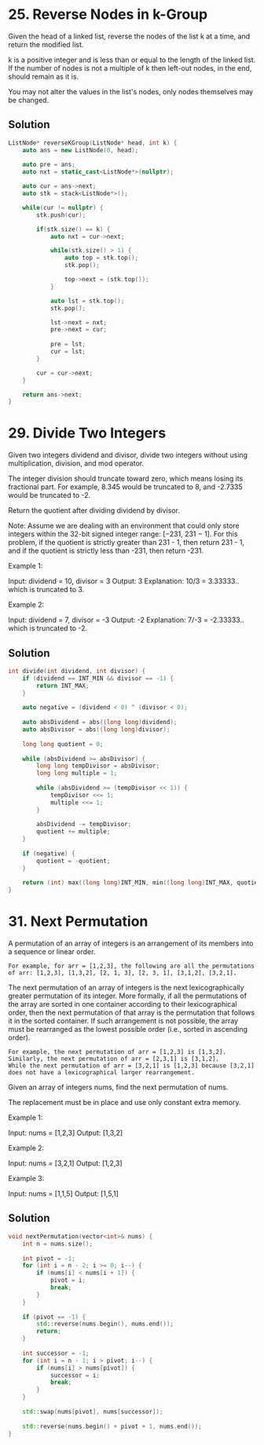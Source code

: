 # 25. Reverse Nodes in k-Group

Given the head of a linked list, reverse the nodes of the list k at a time, and return the modified list.

k is a positive integer and is less than or equal to the length of the linked list. If the number of nodes is not a multiple of k then left-out nodes, in the end, should remain as it is.

You may not alter the values in the list's nodes, only nodes themselves may be changed.

## Solution

```cpp
ListNode* reverseKGroup(ListNode* head, int k) {
    auto ans = new ListNode(0, head);
    
    auto pre = ans;
    auto nxt = static_cast<ListNode*>(nullptr);

    auto cur = ans->next;
    auto stk = stack<ListNode*>();

    while(cur != nullptr) {
        stk.push(cur);

        if(stk.size() == k) {
            auto nxt = cur->next;

            while(stk.size() > 1) {
                auto top = stk.top();
                stk.pop();

                top->next = (stk.top()); 
            }

            auto lst = stk.top();
            stk.pop();

            lst->next = nxt;
            pre->next = cur;
            
            pre = lst;
            cur = lst;
        }

        cur = cur->next;
    }

    return ans->next;
}
```

# 29. Divide Two Integers

Given two integers dividend and divisor, divide two integers without using multiplication, division, and mod operator.

The integer division should truncate toward zero, which means losing its fractional part. For example, 8.345 would be truncated to 8, and -2.7335 would be truncated to -2.

Return the quotient after dividing dividend by divisor.

Note: Assume we are dealing with an environment that could only store integers within the 32-bit signed integer range: [−231, 231 − 1]. For this problem, if the quotient is strictly greater than 231 - 1, then return 231 - 1, and if the quotient is strictly less than -231, then return -231.

Example 1:

Input: dividend = 10, divisor = 3
Output: 3
Explanation: 10/3 = 3.33333.. which is truncated to 3.

Example 2:

Input: dividend = 7, divisor = -3
Output: -2
Explanation: 7/-3 = -2.33333.. which is truncated to -2.


## Solution 

```cpp
int divide(int dividend, int divisor) {
    if (dividend == INT_MIN && divisor == -1) {
        return INT_MAX;
    }
    
    auto negative = (dividend < 0) ^ (divisor < 0);
    
    auto absDividend = abs((long long)dividend);
    auto absDivisor = abs((long long)divisor);
    
    long long quotient = 0;
    
    while (absDividend >= absDivisor) {
        long long tempDivisor = absDivisor;
        long long multiple = 1;
        
        while (absDividend >= (tempDivisor << 1)) {
            tempDivisor <<= 1;
            multiple <<= 1;
        }
        
        absDividend -= tempDivisor;
        quotient += multiple;
    }
    
    if (negative) {
        quotient = -quotient;
    }
    
    return (int) max((long long)INT_MIN, min((long long)INT_MAX, quotient));
}
```

# 31. Next Permutation

A permutation of an array of integers is an arrangement of its members into a sequence or linear order.

    For example, for arr = [1,2,3], the following are all the permutations of arr: [1,2,3], [1,3,2], [2, 1, 3], [2, 3, 1], [3,1,2], [3,2,1].

The next permutation of an array of integers is the next lexicographically greater permutation of its integer. More formally, if all the permutations of the array are sorted in one container according to their lexicographical order, then the next permutation of that array is the permutation that follows it in the sorted container. If such arrangement is not possible, the array must be rearranged as the lowest possible order (i.e., sorted in ascending order).

    For example, the next permutation of arr = [1,2,3] is [1,3,2].
    Similarly, the next permutation of arr = [2,3,1] is [3,1,2].
    While the next permutation of arr = [3,2,1] is [1,2,3] because [3,2,1] does not have a lexicographical larger rearrangement.

Given an array of integers nums, find the next permutation of nums.

The replacement must be in place and use only constant extra memory.

Example 1:

Input: nums = [1,2,3]
Output: [1,3,2]

Example 2:

Input: nums = [3,2,1]
Output: [1,2,3]

Example 3:

Input: nums = [1,1,5]
Output: [1,5,1]

## Solution

```cpp
void nextPermutation(vector<int>& nums) {
    int n = nums.size();
    
    int pivot = -1;
    for (int i = n - 2; i >= 0; i--) {
        if (nums[i] < nums[i + 1]) {
            pivot = i;
            break;
        }
    }
    
    if (pivot == -1) {
        std::reverse(nums.begin(), nums.end());
        return;
    }
    
    int successor = -1;
    for (int i = n - 1; i > pivot; i--) {
        if (nums[i] > nums[pivot]) {
            successor = i;
            break;
        }
    }
    
    std::swap(nums[pivot], nums[successor]);
    
    std::reverse(nums.begin() + pivot + 1, nums.end());
}
```